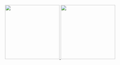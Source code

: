 <!--### Hi there 👋
- 🔭 I’m currently working on ...
- 🌱 I’m currently learning ...
-->
<div>
  <a href="https://github.com/marcosSBXK">
  <img height="180em" src="https://github-readme-stats.vercel.app/api?username=marcosSBXK&show_icons=true&include_all_commits=true&count_private=true&title_color=ee6c16&text_color=70a9ff&icon_color=fabda4&bg_color=021d41&hide_border=true"/>
  <img height="180em" src="https://github-readme-stats.vercel.app/api/top-langs/?username=marcosSBXK&layout=compact&langs_count=7&&title_color=ee6c16&text_color=70a9ff&icon_color=fabda4&bg_color=021d41&hide_border=true"/>
</div>
